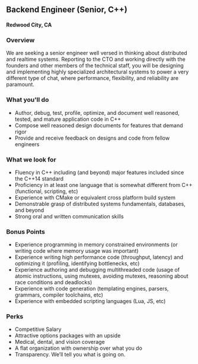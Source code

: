 ## Backend Engineer (Senior, C++)
#### Redwood City, CA

### Overview
We are seeking a senior engineer well versed in thinking about distributed and real­time systems. Reporting to the CTO and working directly with the founders and other members of the technical staff, you will be designing and implementing highly specialized architectural systems to power a very different type of chat, where performance, flexibility, and reliability are paramount.

### What you'll do
+ Author, debug, test, profile, optimize, and document well­ reasoned, tested, and mature application code in C++ 
+ Compose well­ reasoned design documents for features that demand rigor   
+ Provide and receive feedback on designs and code from fellow engineers

### What we look for
+ Fluency in C++ including (and beyond) major features included since the C++14 standard 
+ Proficiency in at least one language that is somewhat different from C++ (functional, scripting, etc) 
+ Experience with CMake or equivalent cross platform build system  
+ Demonstrable grasp of distributed systems fundamentals, databases, and beyond
+ Strong oral and written communication skills

### Bonus Points
+ Experience programming in memory constrained environments (or writing code where memory usage was important) ­  
+ Experience writing high performance code (throughput, latency) and optimizing it (profiling, identifying bottlenecks, etc) ­  
+ Experience authoring and debugging multithreaded code (usage of atomic instructions, using mutexes, avoiding mutexes, reasoning about race conditions and deadlocks) 
+ Experience with code generation (templating engines, parsers, grammars, compiler toolchains, etc)
+ Experience with embedded scripting languages (Lua, JS, etc)

### Perks
+ Competitive Salary
+ Attractive options packages with an upside 
+ Medical, dental, and vision coverage 
+ A flat organization with ownership over what you do  
+ Transparency. We’ll tell you what is going on.


